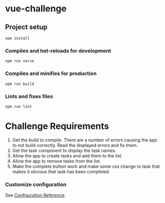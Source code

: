 # vue-challenge

## Project setup
```
npm install
```

### Compiles and hot-reloads for development
```
npm run serve
```

### Compiles and minifies for production
```
npm run build
```

### Lints and fixes files
```
npm run lint
```

# Challenge Requirements

<ol>
  <li>Get the build to compile. There are a number of errors causing the app to not build correctly. Read the displayed errors and fix them.</li>
  <li>Get the task component to display the task names.</li>
  <li>Allow the app to create tasks and add them to the list.</li>
  <li>Allow the app to remove tasks from the list.</li>
  <li>Make the complete button work and make some css change to task that makes it obvious that task has been completed.</li>
</ol>

### Customize configuration
See [Configuration Reference](https://cli.vuejs.org/config/).
